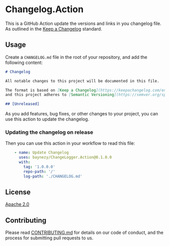 # Changelog.Action

This is a GitHub Action update the versions and links in you changelog file.
As outlined in the [Keep a Changelog](https://keepachangelog.com/en/1.0.0/) standard.

## Usage

Create a `CHANGELOG.md` file in the root of your repository, and add the following content:

```markdown
# Changelog

All notable changes to this project will be documented in this file.

The format is based on [Keep a Changelog](https://keepachangelog.com/en/1.0.0/),
and this project adheres to [Semantic Versioning](https://semver.org/spec/v2.0.0.html).

## [Unreleased]
```

As you add features, bug fixes, or other changes to your project, you can use this action to update the changelog.

### Updating the changelog on release

Then you can use this action in your workflow to read this file:

```yaml
    - name: Update Changelog
      uses: baynezy/ChangeLogger.Action@0.1.0.0
      with:
        tag: '1.0.0.0'
        repo-path: '/'
        log-path: './CHANGELOG.md'
```

## License

[Apache 2.0](LICENSE.txt)

## Contributing

Please read [CONTRIBUTING.md](CONTRIBUTING.md) for details on our code of conduct, and the process for submitting pull
requests to us.